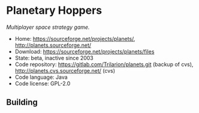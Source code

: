 # Planetary Hoppers

_Multiplayer space strategy game._

- Home: https://sourceforge.net/projects/planets/, http://planets.sourceforge.net/
- Download: https://sourceforge.net/projects/planets/files
- State: beta, inactive since 2003
- Code repository: https://gitlab.com/Trilarion/planets.git (backup of cvs), http://planets.cvs.sourceforge.net/ (cvs)
- Code language: Java
- Code license: GPL-2.0

## Building

